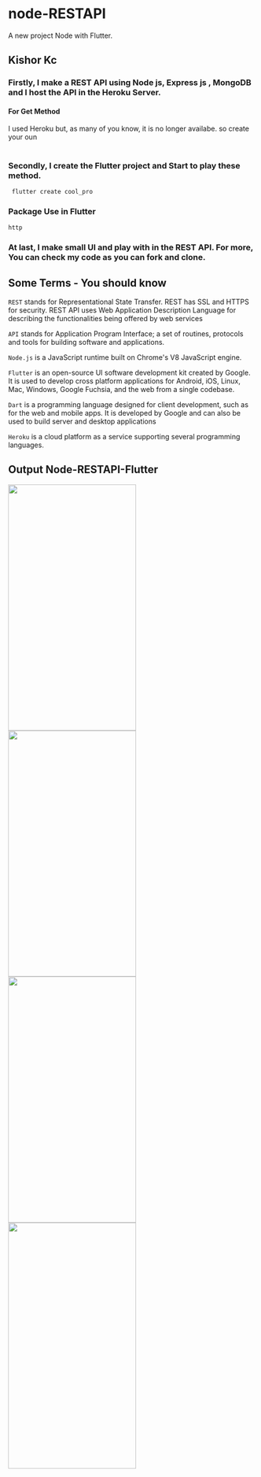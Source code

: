 # node-RESTAPI

A new project Node with Flutter.

## Kishor Kc

### Firstly, I make a REST API using Node js, Express js , MongoDB and I host the API in the Heroku Server.

#### For Get Method
 
 I used Heroku but, as many of you know, it is no longer availabe. so create your oun
    
#
    
### Secondly, I create the Flutter project and Start to play these method.
     flutter create cool_pro

### Package Use in Flutter
    http

### At last, I make small UI and play with in the REST API. For more, You can check my code as you can fork and clone.

## Some Terms - You should know

```REST``` stands for Representational State Transfer. REST has SSL and HTTPS for security. REST API uses Web Application Description Language for describing the functionalities being offered by web services

```API``` stands for Application Program Interface; a set of routines, protocols and tools for building software and applications.

```Node.js``` is a JavaScript runtime built on Chrome's V8 JavaScript engine.

```Flutter``` is an open-source UI software development kit created by Google. It is used to develop cross platform applications for Android, iOS, Linux, Mac, Windows, Google Fuchsia, and the web from a single codebase. 

```Dart``` is a programming language designed for client development, such as for the web and mobile apps. It is developed by Google and can also be used to build server and desktop applications

```Heroku``` is a cloud platform as a service supporting several programming languages. 

## Output Node-RESTAPI-Flutter

<p float="left">
<img src="https://user-images.githubusercontent.com/73419211/124449150-e0bf3580-dda2-11eb-9777-208f476f6307.jpg" height="500" width="260">
<img src="https://user-images.githubusercontent.com/73419211/124449153-e157cc00-dda2-11eb-9738-01f7abbeae14.jpg" height="500" width="260">
<img src="https://user-images.githubusercontent.com/73419211/124449158-e1f06280-dda2-11eb-90e8-43f089be8706.jpg" height="500" width="260">
<img src="https://user-images.githubusercontent.com/73419211/124449139-def57200-dda2-11eb-983a-0e5f1471d5d8.jpg" height="500" width="260"> 
</p>

